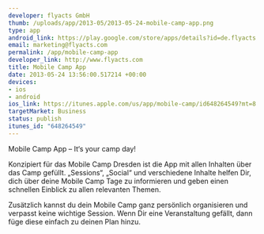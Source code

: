 ```yaml
--- 
developer: flyacts GmbH
thumb: /uploads/app/2013-05/2013-05-24-mobile-camp-app.png
type: app
android_link: https://play.google.com/store/apps/details?id=de.flyacts.mobilecampdresden&feature=search_result#?t=W251bGwsMSwyLDEsImRlLmZseWFjdHMubW9iaWxlY2FtcGRyZX
email: marketing@flyacts.com
permalink: /app/mobile-camp-app
developer_link: http://www.flyacts.com
title: Mobile Camp App
date: 2013-05-24 13:56:00.517214 +00:00
devices: 
- ios
- android
ios_link: https://itunes.apple.com/us/app/mobile-camp/id648264549?mt=8
targetMarket: Business
status: publish
itunes_id: "648264549"
---
```


Mobile Camp App – It‘s your camp day!

Konzipiert für das Mobile Camp Dresden ist die App mit allen Inhalten über das Camp gefüllt. „Sessions“, „Social“ und verschiedene Inhalte helfen Dir, dich über deine Mobile Camp Tage zu informieren und geben einen schnellen Einblick zu allen relevanten Themen. 

Zusätzlich kannst du dein Mobile Camp ganz persönlich organisieren und verpasst keine wichtige Session. Wenn Dir eine Veranstaltung gefällt, dann füge diese einfach zu deinen Plan hinzu.
